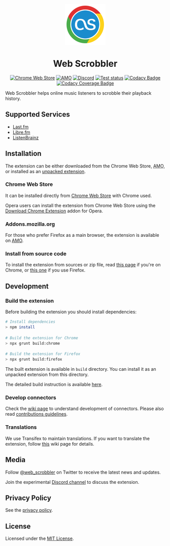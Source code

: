 <div align="center">

<p>
	<img width="128" src="./src/icons/icon-chrome-circle.svg"/>
</p>
<h1>Web Scrobbler</h1>

[![Chrome Web Store][WebStoreBadge]][WebStore]
[![AMO][AmoBadge]][Amo]
[![Discord][DiscordBadge]][Discord]
[![Test status][GitHubActionsBadge]][GitHubActions]
[![Codacy Badge][CodacyBadge]][Codacy]
[![Codacy Coverage Badge][CodacyCoverageBadge]][Codacy]

</div>

Web Scrobbler helps online music listeners to scrobble their playback history.

## Supported Services

-   [Last.fm][LastFm]
-   [Libre.fm][LibreFm]
-   [ListenBrainz][ListenBrainz]

## Installation

The extension can be either downloaded from the Chrome Web Store,
<abbr title="addons.mozilla.org">AMO</abbr>, or installed as
an [unpacked extension][DocsUnpacked].

### Chrome Web Store

It can be installed directly from [Chrome Web Store][WebStore] with Chrome used.

Opera users can install the extension from Chrome Web Store using the
[Download Chrome Extension][DownloadChromeExt] addon for Opera.

### Addons.mozilla.org

For those who prefer Firefox as a main browser, the extension is
available on [AMO][Amo].

### Install from source code

To install the extension from sources or zip file, read
[this page][WikiUnpacked] if you're on Chrome, or [this one][WikiTempAddon]
if you use Firefox.

## Development

### Build the extension

Before building the extension you should install dependencies:

```sh
# Install dependencies
> npm install

# Build the extension for Chrome
> npx grunt build:chrome

# Build the extension for Firefox
> npx grunt build:firefox
```

The built extension is available in `build` directory. You can install it as an
unpacked extension from this directory.

The detailed build instruction is available [here][BuildInstructions].

### Develop connectors

Check the [wiki page][WikiDev] to understand development of connectors. Please
also read [contributions guidelines][Contributing].

### Translations

We use Transifex to maintain translations. If you want to translate
the extension, follow [this][Translations] wiki page for details.

## Media

Follow [@web_scrobbler][Twitter] on Twitter to receive the latest news and updates.

Join the experimental [Discord channel][Discord] to discuss the extension.

## Privacy Policy

See the [privacy policy][Privacy].

## License

Licensed under the [MIT License][License].

<!-- Badges -->
[AmoBadge]: https://img.shields.io/amo/v/web-scrobbler.svg?label=firefox&logo=firefox-browser&logoColor=white
[CodacyBadge]: https://img.shields.io/codacy/grade/32658c34c5c542d9a315ead8d5eadd0e?logo=codacy&logoColor=white
[CodacyCoverageBadge]: https://img.shields.io/codacy/coverage/32658c34c5c542d9a315ead8d5eadd0e?logo=codacy&logoColor=white
[DiscordBadge]: https://img.shields.io/discord/716363971070001202?logo=discord&logoColor=white&color=7289dA
[GitHubActionsBadge]: https://img.shields.io/github/workflow/status/web-scrobbler/web-scrobbler/Test?label=test&logo=github&logoColor=white
[WebStoreBadge]: https://img.shields.io/chrome-web-store/v/hhinaapppaileiechjoiifaancjggfjm.svg?label=chrome&logo=google-chrome&logoColor=white

<!-- Docs -->
[BuildInstructions]: https://github.com/web-scrobbler/web-scrobbler/wiki/Setup-development-environment
[Contributing]: https://github.com/web-scrobbler/web-scrobbler/blob/master/.github/CONTRIBUTING.md
[DocsUnpacked]: https://developer.chrome.com/extensions/getstarted#unpacked
[License]: https://github.com/web-scrobbler/web-scrobbler/blob/master/LICENSE.md
[Privacy]: https://github.com/web-scrobbler/web-scrobbler/blob/master/src/_locales/en/privacy.md
[Translations]: https://github.com/web-scrobbler/web-scrobbler/wiki/Translate-the-extension

<!-- Download -->
[WebStore]: https://chrome.google.com/webstore/detail/lastfm-scrobbler/hhinaapppaileiechjoiifaancjggfjm
[Amo]: https://addons.mozilla.org/en-US/firefox/addon/web-scrobbler/

<!-- Other -->
[DownloadChromeExt]: https://addons.opera.com/extensions/details/app_id/kipjbhgniklcnglfaldilecjomjaddfi

<!-- Related pages -->
[Codacy]: https://app.codacy.com/gh/web-scrobbler/web-scrobbler/dashboard
[Discord]: https://discord.com/invite/u99wNWw
[GitHubActions]: https://github.com/web-scrobbler/web-scrobbler/actions
[Twitter]: https://twitter.com/web_scrobbler

<!-- Services -->
[LastFm]: http://www.last.fm/
[LibreFm]: https://libre.fm/
[ListenBrainz]: https://listenbrainz.org/

<!-- Wiki pages -->
[WikiDev]: https://github.com/web-scrobbler/web-scrobbler/wiki/Connectors-development
[WikiTempAddon]: https://github.com/web-scrobbler/web-scrobbler/wiki/Install-a-temporary-add-on
[WikiUnpacked]: https://github.com/web-scrobbler/web-scrobbler/wiki/Install-an-unpacked-extension
